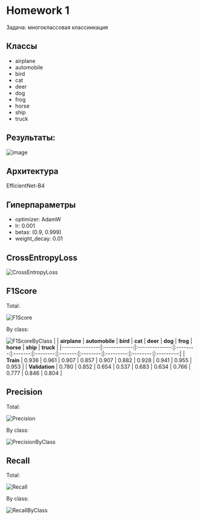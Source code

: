 # Homework 1
Задача: многоклассовая классиикация

## Классы
* airplane
* automobile
* bird
* cat
* deer
* dog
* frog
* horse
* ship
* truck

## Результаты:
![image](https://github.com/trew12/processing_and_generating_images_course/assets/64497667/42638cb1-fbe4-4ec6-85de-b6d912c6190f)


## Архитектура
EfficientNet-B4 

## Гиперпараметры
* optimizer: AdamW
* lr: 0.001
* betas:  (0.9, 0.999)
* weight_decay: 0.01

## CrossEntropyLoss

![CrossEntropyLoss](https://github.com/trew12/processing_and_generating_images_course/assets/64497667/0a6c312e-7635-4400-a9af-5bf8390df333)

## F1Score

Total:

![F1Score](https://github.com/trew12/processing_and_generating_images_course/assets/64497667/ffbd0573-150a-4bae-80e1-88fda93d2185)

By class:

![F1ScoreByClass](https://github.com/trew12/processing_and_generating_images_course/assets/64497667/f668cb53-422e-43c9-a354-c408c4446e42)
|                | **airplane** | **automobile** | **bird** | **cat** | **deer** | **dog** | **frog** | **horse** | **ship** | **truck** |
|----------------|:------------:|:--------------:|:--------:|:-------:|:--------:|:-------:|:--------:|:---------:|:--------:|:---------:|
|    **Train**   | 0.936        | 0.961          | 0.907    | 0.857   | 0.907    | 0.882   | 0.928    | 0.941     | 0.955    | 0.953     |
| **Validation** | 0.780         | 0.852          | 0.654    | 0.537   | 0.683    | 0.634   | 0.766    | 0.777     | 0.846    | 0.804     |

## Precision
Total:

![Precision](https://github.com/trew12/processing_and_generating_images_course/assets/64497667/35227eb2-3bcf-40e2-aa8d-60ebcc8380d0)

By class:

![PrecisionByClass](https://github.com/trew12/processing_and_generating_images_course/assets/64497667/3a45f337-54cd-4a19-8dda-b1f778fd1cc4)


## Recall
Total:

![Recall](https://github.com/trew12/processing_and_generating_images_course/assets/64497667/37aa2d1d-0591-4ad7-86c8-17245b400031)

By class:

![RecallByClass](https://github.com/trew12/processing_and_generating_images_course/assets/64497667/1cfcebe3-c310-4499-9760-dc00487ef08b)




